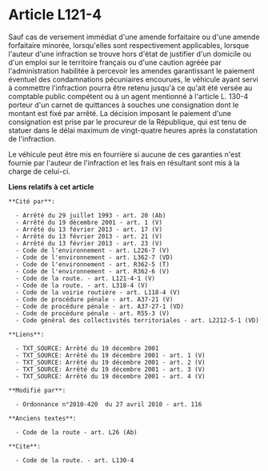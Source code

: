 # Article L121-4

Sauf cas de versement immédiat d'une amende forfaitaire ou d'une amende forfaitaire minorée, lorsqu'elles sont respectivement
applicables, lorsque l'auteur d'une infraction se trouve hors d'état de justifier d'un domicile ou d'un emploi sur le
territoire français ou d'une caution agréée par l'administration habilitée à percevoir les amendes garantissant le paiement
éventuel des condamnations pécuniaires encourues, le véhicule ayant servi à commettre l'infraction pourra être retenu jusqu'à
ce qu'ait été versée au comptable public compétent ou à un agent mentionné à l'article L. 130-4 porteur d'un carnet de
quittances à souches une consignation dont le montant est fixé par arrêté. La décision imposant le paiement d'une
consignation est prise par le procureur de la République, qui est tenu de statuer dans le délai maximum de vingt-quatre
heures après la constatation de l'infraction. 

Le véhicule peut être mis en fourrière si aucune de ces garanties n'est fournie par l'auteur de l'infraction et les frais en
résultant sont mis à la charge de celui-ci.

**Liens relatifs à cet article**

	**Cité par**:

	  - Arrêté du 29 juillet 1993 - art. 20 (Ab)
	  - Arrêté du 19 décembre 2001 - art. 1 (V)
	  - Arrêté du 13 février 2013 - art. 17 (V)
	  - Arrêté du 13 février 2013 - art. 21 (V)
	  - Arrêté du 13 février 2013 - art. 23 (V)
	  - Code de l'environnement - art. L226-7 (V)
	  - Code de l'environnement - art. L362-7 (VD)
	  - Code de l'environnement - art. R362-5 (T)
	  - Code de l'environnement - art. R362-6 (V)
	  - Code de la route. - art. L121-4-1 (V)
	  - Code de la route. - art. L318-4 (V)
	  - Code de la voirie routière - art. L118-4 (V)
	  - Code de procédure pénale - art. A37-21 (V)
	  - Code de procédure pénale - art. A37-27-1 (VD)
	  - Code de procédure pénale - art. R55-3 (V)
	  - Code général des collectivités territoriales - art. L2212-5-1 (VD)

	**Liens**:

	  - TXT_SOURCE: Arrêté du 19 décembre 2001
	  - TXT_SOURCE: Arrêté du 19 décembre 2001 - art. 1 (V)
	  - TXT_SOURCE: Arrêté du 19 décembre 2001 - art. 2 (V)
	  - TXT_SOURCE: Arrêté du 19 décembre 2001 - art. 3 (V)
	  - TXT_SOURCE: Arrêté du 19 décembre 2001 - art. 4 (V)

	**Modifié par**:

	  - Ordonnance n°2010-420  du 27 avril 2010 - art. 116

	**Anciens textes**:

	  - Code de la route - art. L26 (Ab)

	**Cite**:

	  - Code de la route. - art. L130-4

